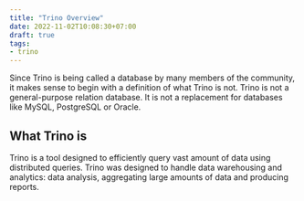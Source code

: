 ```yaml
---
title: "Trino Overview"
date: 2022-11-02T10:08:30+07:00
draft: true
tags:
- trino
---
```


Since Trino is being called a database by many members of the community, it makes sense to begin with a definition of what Trino is not. Trino is not a general-purpose relation database. It is not a replacement for databases like MySQL, PostgreSQL or Oracle. 

## What Trino is

Trino is a tool designed to efficiently query vast amount of data using distributed queries. Trino was designed to handle data warehousing and analytics: data analysis, aggregating large amounts of data and producing reports.


